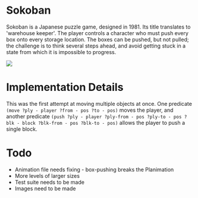 # Sokoban

Sokoban is a Japanese puzzle game, designed in 1981. Its title translates to 'warehouse keeper'. The player controls a character who must push every box onto every storage location. The boxes can be pushed, but not pulled; the challenge is to think several steps ahead, and avoid getting stuck in a state from which it is impossible to progress.

![](https://upload.wikimedia.org/wikipedia/commons/4/4b/Sokoban_ani.gif)

# Implementation Details

This was the first attempt at moving multiple objects at once. One predicate `(move ?ply - player ?from - pos ?to - pos)` moves the player, and another predicate `(push ?ply - player ?ply-from - pos ?ply-to - pos ?blk - block ?blk-from - pos ?blk-to - pos)` allows the player to push a single block.

# Todo

- Animation file needs fixing - box-pushing breaks the Planimation
- More levels of larger sizes
- Test suite needs to be made
- Images need to be made
